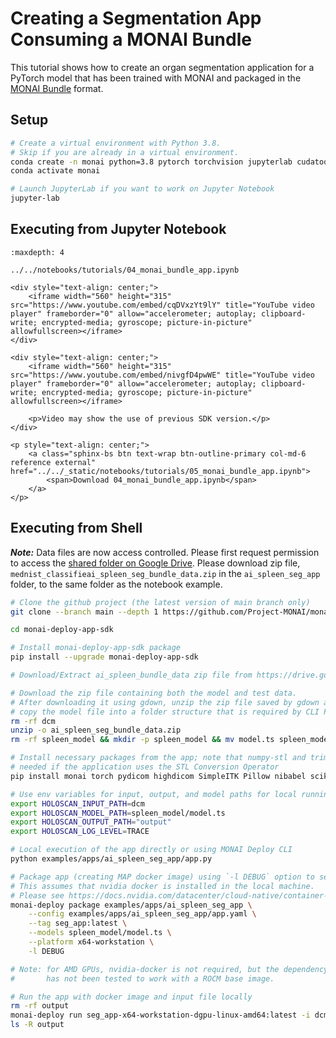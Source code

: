# Creating a Segmentation App Consuming a MONAI Bundle

This tutorial shows how to create an organ segmentation application for a PyTorch model that has been trained with MONAI and packaged in the [MONAI Bundle](https://docs.monai.io/en/latest/bundle_intro.html) format.

## Setup

```bash
# Create a virtual environment with Python 3.8.
# Skip if you are already in a virtual environment.
conda create -n monai python=3.8 pytorch torchvision jupyterlab cudatoolkit=12.2 -c pytorch -c conda-forge
conda activate monai

# Launch JupyterLab if you want to work on Jupyter Notebook
jupyter-lab
```

## Executing from Jupyter Notebook

```{toctree}
:maxdepth: 4

../../notebooks/tutorials/04_monai_bundle_app.ipynb
```

```{raw} html
<div style="text-align: center;">
    <iframe width="560" height="315" src="https://www.youtube.com/embed/cqDVxzYt9lY" title="YouTube video player" frameborder="0" allow="accelerometer; autoplay; clipboard-write; encrypted-media; gyroscope; picture-in-picture" allowfullscreen></iframe>
</div>
```

```{raw} html
<div style="text-align: center;">
    <iframe width="560" height="315" src="https://www.youtube.com/embed/nivgfD4pwWE" title="YouTube video player" frameborder="0" allow="accelerometer; autoplay; clipboard-write; encrypted-media; gyroscope; picture-in-picture" allowfullscreen></iframe>

    <p>Video may show the use of previous SDK version.</p>
</div>
```

```{raw} html
<p style="text-align: center;">
    <a class="sphinx-bs btn text-wrap btn-outline-primary col-md-6 reference external" href="../../_static/notebooks/tutorials/05_monai_bundle_app.ipynb">
        <span>Download 04_monai_bundle_app.ipynb</span>
    </a>
</p>
```

## Executing from Shell

**_Note:_** Data files are now access controlled. Please first request permission to access the [shared folder on Google Drive](https://drive.google.com/drive/folders/1EONJsrwbGsS30td0hs8zl4WKjihew1Z3?usp=sharing). Please download zip file, `mednist_classifieai_spleen_seg_bundle_data.zip` in the `ai_spleen_seg_app` folder, to the same folder as the notebook example.

```bash
# Clone the github project (the latest version of main branch only)
git clone --branch main --depth 1 https://github.com/Project-MONAI/monai-deploy-app-sdk.git

cd monai-deploy-app-sdk

# Install monai-deploy-app-sdk package
pip install --upgrade monai-deploy-app-sdk

# Download/Extract ai_spleen_bundle_data zip file from https://drive.google.com/file/d/1cJq0iQh_yzYIxVElSlVa141aEmHZADJh/view?usp=sharing

# Download the zip file containing both the model and test data.
# After downloading it using gdown, unzip the zip file saved by gdown and
# copy the model file into a folder structure that is required by CLI Packager
rm -rf dcm
unzip -o ai_spleen_seg_bundle_data.zip
rm -rf spleen_model && mkdir -p spleen_model && mv model.ts spleen_model && ls spleen_model

# Install necessary packages from the app; note that numpy-stl and trimesh are only
# needed if the application uses the STL Conversion Operator
pip install monai torch pydicom highdicom SimpleITK Pillow nibabel scikit-image numpy-stl trimesh

# Use env variables for input, output, and model paths for local running of Python application
export HOLOSCAN_INPUT_PATH=dcm
export HOLOSCAN_MODEL_PATH=spleen_model/model.ts
export HOLOSCAN_OUTPUT_PATH="output"
export HOLOSCAN_LOG_LEVEL=TRACE

# Local execution of the app directly or using MONAI Deploy CLI
python examples/apps/ai_spleen_seg_app/app.py

# Package app (creating MAP docker image) using `-l DEBUG` option to see progress.
# This assumes that nvidia docker is installed in the local machine.
# Please see https://docs.nvidia.com/datacenter/cloud-native/container-toolkit/install-guide.html#docker to install nvidia-docker2.
monai-deploy package examples/apps/ai_spleen_seg_app \
    --config examples/apps/ai_spleen_seg_app/app.yaml \
    --tag seg_app:latest \
    --models spleen_model/model.ts \
    --platform x64-workstation \
    -l DEBUG

# Note: for AMD GPUs, nvidia-docker is not required, but the dependency of the App SDK, namely Holoscan SDK
#       has not been tested to work with a ROCM base image.

# Run the app with docker image and input file locally
rm -rf output
monai-deploy run seg_app-x64-workstation-dgpu-linux-amd64:latest -i dcm -o output
ls -R output
```

